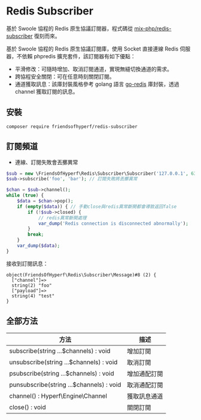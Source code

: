 # Redis Subscriber

基於 Swoole 協程的 Redis 原生協議訂閱器，程式碼從 [mix-php/redis-subscriber](https://github.com/mix-php/redis-subscriber) 復刻而來。

基於 Swoole 協程的 Redis 原生協議訂閱庫，使用 Socket 直接連線 Redis 伺服器，不依賴 phpredis 擴充套件，該訂閱器有如下優點：

- 平滑修改：可隨時增加、取消訂閱通道，實現無縫切換通道的需求。
- 跨協程安全關閉：可在任意時刻關閉訂閱。
- 通道獲取訊息：該庫封裝風格參考 golang 語言 [go-redis](https://github.com/go-redis/redis) 庫封裝，透過 channel 獲取訂閱的訊息。

## 安裝

```shell
composer require friendsofhyperf/redis-subscriber
```

## 訂閱頻道

- 連線、訂閱失敗會丟擲異常

```php
$sub = new \FriendsOfHyperf\Redis\Subscriber\Subscriber('127.0.0.1', 6379, '', 5); // 連線失敗將丟擲異常
$sub->subscribe('foo', 'bar'); // 訂閱失敗將丟擲異常

$chan = $sub->channel();
while (true) {
    $data = $chan->pop();
    if (empty($data)) { // 手動close與redis異常斷開都會導致返回false
        if (!$sub->closed) {
            // redis異常斷開處理
            var_dump('Redis connection is disconnected abnormally');
        }
        break;
    }
    var_dump($data);
}
```

接收到訂閱訊息：

```shell
object(FriendsOfHyperf\Redis\Subscriber\Message)#8 (2) {
  ["channel"]=>
  string(2) "foo"
  ["payload"]=>
  string(4) "test"
}
```

## 全部方法

| 方法 | 描述 |
| --- | --- |
| subscribe(string ...$channels) : void | 增加訂閱 |
| unsubscribe(string ...$channels) : void | 取消訂閱 |
| psubscribe(string ...$channels) : void | 增加通配訂閱 |
| punsubscribe(string ...$channels) : void | 取消通配訂閱 |
| channel() : Hyperf\Engine\Channel | 獲取訊息通道 |
| close() : void | 關閉訂閱 |
